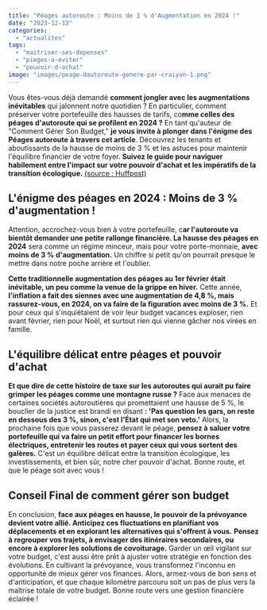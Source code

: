 ```yaml
---
title: "Péages autoroute : Moins de 3 % d'Augmentation en 2024 !"
date: "2023-12-13"
categories: 
  - "actualites"
tags: 
  - "maitriser-ses-depenses"
  - "pieges-a-eviter"
  - "pouvoir-d-achat"
image: "images/peage-dautoroute-genere-par-craiyon-1.png"
---
```


Vous êtes-vous déjà demandé **comment jongler avec les augmentations inévitables** qui jalonnent notre quotidien ? En particulier, comment préserver votre portefeuille des hausses de tarifs, co**mme celles des péages d'autoroute qui se profilent en 2024 ?** En tant qu'auteur de "Comment Gérer Son Budget," **je vous invite à plonger dans l'énigme des Péages autoroute** **à travers cet article**. Découvrez les tenants et aboutissants de la hausse de moins de 3 % et les astuces pour maintenir l'équilibre financier de votre foyer. **Suivez le guide pour naviguer habilement entre l'impact sur votre pouvoir d'achat et les impératifs de la transition écologique.** [(source : Huffpost)](https://www.huffingtonpost.fr/politique/article/le-prix-des-peages-sur-les-autoroutes-va-augmenter-mais-de-moins-de-3-annonce-clement-beaune_226380.html)

## **L**'é**nigme des péages en 2024 : Moins de 3 % d'augmentation !**

Attention, accrochez-vous bien à votre portefeuille, c**ar l'autoroute va bientôt demander une petite rallonge financière. La hausse des péages en 2024** sera comme un régime minceur, mais pour votre porte-monnaie, **avec moins de 3 % d'augmentation.** Un chiffre si petit qu'on pourrait presque le mettre dans notre poche arrière et l'oublier.

**Cette traditionnelle augmentation des péages au 1er février était inévitable, un peu comme la venue de la grippe en hiver.** Cette année, **l'inflation a fait des siennes avec une augmentation de 4,8 %, mais rassurez-vous, en 2024, on va faire de la figuration avec moins de 3 %.** Et pour ceux qui s'inquiétaient de voir leur budget vacances exploser, rien avant février, rien pour Noël, et surtout rien qui vienne gâcher nos virées en famille.

## **L'équilibre délicat entre péages et pouvoir d'achat**

**Et que dire de cette histoire de taxe sur les autoroutes qui aurait pu faire grimper les péages comme une montagne russe ?** Face aux menaces de certaines sociétés autoroutières qui promettaient une hausse de 5 %, le bouclier de la justice est brandi en disant **: 'Pas question les gars, on reste en dessous des 3 %, sinon, c'est l'État qui met son veto.'** Alors, la prochaine fois que vous passerez devant le péage, **pensez à saluer votre portefeuille qui va faire un petit effort pour financer les bornes électriques, entretenir les routes et payer ceux qui vous sortent des galères.** C'est un équilibre délicat entre la transition écologique, les investissements, et bien sûr, notre cher pouvoir d'achat. Bonne route, et que le péage soit avec vous !

## **Conseil Final de comment gérer son budget**

En conclusion, **face aux péages en hausse, le pouvoir de la prévoyance devient votre allié. Anticipez ces fluctuations en planifiant vos déplacements et en explorant les alternatives qui s'offrent à vous.** **Pensez à regrouper vos trajets, à envisager des itinéraires secondaires, ou encore à explorer les solutions de covoiturage.** Garder un œil vigilant sur votre budget, c'est aussi être prêt à ajuster votre stratégie en fonction des évolutions. En cultivant la prévoyance, vous transformez l'inconnu en opportunité de mieux gérer vos finances. Alors, armez-vous de bon sens et d'anticipation, et que chaque kilomètre parcouru soit un pas de plus vers la maîtrise totale de votre budget. Bonne route vers une gestion financière éclairée !
